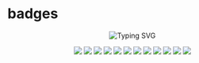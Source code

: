 # badges
<!-- Header -->
<p align="center">
  <img src="https://readme-typing-svg.herokuapp.com?font=Orbitron&size=28&color=00F0FF&center=true&vCenter=true&width=600&lines=🚀+Tech+Stack+🚀;AI+%26+Full+Stack+Developer;Futuristic+Builder" alt="Typing SVG">
</p>

<!-- Badges -->
<p align="center">
  <img src="https://img.shields.io/badge/Python-000?style=for-the-badge&logo=python&logoColor=00E0FF"/>
  <img src="https://img.shields.io/badge/Django-000?style=for-the-badge&logo=django&logoColor=00E0FF"/>
  <img src="https://img.shields.io/badge/Streamlit-000?style=for-the-badge&logo=streamlit&logoColor=FF4B4B"/>
  <img src="https://img.shields.io/badge/TensorFlow-000?style=for-the-badge&logo=tensorflow&logoColor=FF6F00"/>
  <img src="https://img.shields.io/badge/React-000?style=for-the-badge&logo=react&logoColor=61DAFB"/>
  <img src="https://img.shields.io/badge/Node.js-000?style=for-the-badge&logo=node.js&logoColor=00FF00"/>
  <img src="https://img.shields.io/badge/FastAPI-000?style=for-the-badge&logo=fastapi&logoColor=009688"/>
  <img src="https://img.shields.io/badge/PostgreSQL-000?style=for-the-badge&logo=postgresql&logoColor=336791"/>
  <img src="https://img.shields.io/badge/MySQL-000?style=for-the-badge&logo=mysql&logoColor=4479A1"/>
  <img src="https://img.shields.io/badge/MongoDB-000?style=for-the-badge&logo=mongodb&logoColor=47A248"/>
  <img src="https://img.shields.io/badge/Azure-000?style=for-the-badge&logo=microsoft-azure&logoColor=0089D6"/>
  <img src="https://img.shields.io/badge/AWS-000?style=for-the-badge&logo=amazon-aws&logoColor=FF9900"/>
</p>
